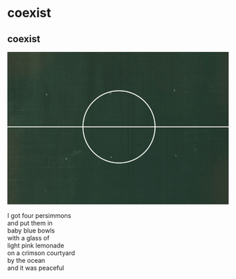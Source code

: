 # coexist

## coexist
![coexist](images/coexist.jpeg)

I got four persimmons<br/> 
and put them in<br/> 
baby blue bowls<br/>
with a glass of<br/> 
light pink lemonade<br/>
on a crimson courtyard<br/>
by the ocean<br/>
and it was peaceful
